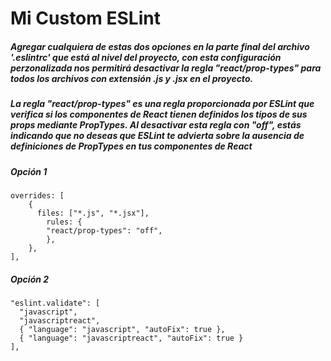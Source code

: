 # Mi Custom ESLint

##### Agregar cualquiera de estas dos opciones en la parte final del archivo '.eslintrc' que está al nivel del proyecto, con esta configuración perzonalizada nos permitirá desactivar la regla "react/prop-types" para todos los archivos con extensión .js y .jsx en el proyecto.

##### La regla "react/prop-types" es una regla proporcionada por ESLint que verifica si los componentes de React tienen definidos los tipos de sus props mediante PropTypes. Al desactivar esta regla con "off", estás indicando que no deseas que ESLint te advierta sobre la ausencia de definiciones de PropTypes en tus componentes de React

##### Opción 1

    overrides: [
        {
          files: ["*.js", "*.jsx"],
            rules: {
            "react/prop-types": "off",
            },
        },
    ],

##### Opción 2

    "eslint.validate": [
      "javascript",
      "javascriptreact",
      { "language": "javascript", "autoFix": true },
      { "language": "javascriptreact", "autoFix": true }
    ],
